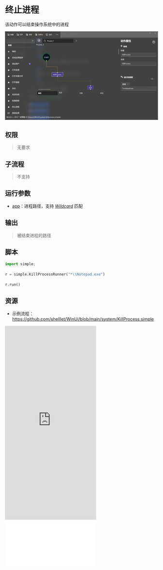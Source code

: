# 终止进程 
该动作可以结束操作系统中的进程

![KillProcess](./images/12.png ':size=90%')

## 权限
> 无要求

## 子流程

> 不支持

## 运行参数

* [app](./types/Path.md)：进程路径，支持 [*Wildcard*](./introduction/workflow/wildcard.md) 匹配


## 输出

> 被结束进程的路径

## 脚本

```python
import simple;

r = simple.KillProcessRunner("*\\Notepad.exe")

r.run()
```

## 资源
* 示例流程：https://github.com/shelllet/WinUi/blob/main/system/KillProcess.simple

<iframe type="text/html" height="640px" src="https://www.youtube.com/embed/hlpfERxN5yQ" frameborder="0"></iframe>

<iframe src="//player.bilibili.com/player.html?bvid=BV118411U7yu&page=1&autoplay=0” height='640px' scrolling="no" border="0" frameborder="no" framespacing="0" allowfullscreen="true"></iframe>